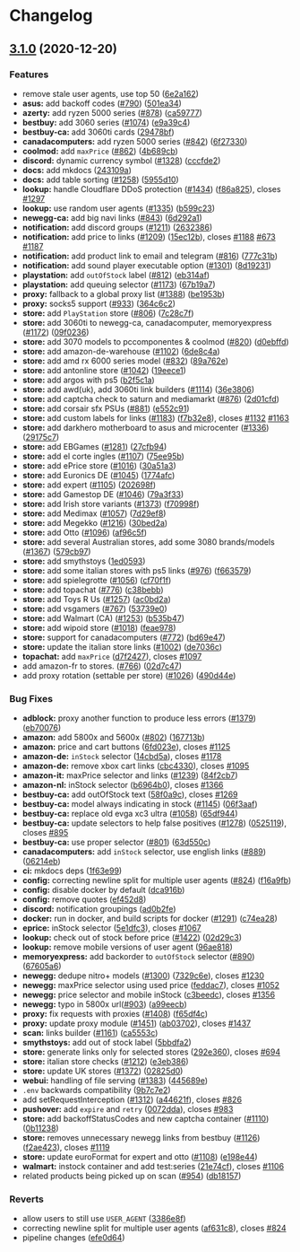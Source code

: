 # Changelog

## [3.1.0](https://www.github.com/J-Hinton/streetmerchant/compare/v3.0.0...v3.1.0) (2020-12-20)


### Features

* remove stale user agents, use top 50 ([6e2a162](https://www.github.com/J-Hinton/streetmerchant/commit/6e2a16238c54bc448f3ae5243ef8729f384ea59b))
* **asus:** add backoff codes ([#790](https://www.github.com/J-Hinton/streetmerchant/issues/790)) ([501ea34](https://www.github.com/J-Hinton/streetmerchant/commit/501ea34a54e877600050d5a99fd3b71ec799e96a))
* **azerty:** add ryzen 5000 series  ([#878](https://www.github.com/J-Hinton/streetmerchant/issues/878)) ([ca59777](https://www.github.com/J-Hinton/streetmerchant/commit/ca59777917777401affc5b72a68238983f286237))
* **bestbuy:** add 3060 series ([#1074](https://www.github.com/J-Hinton/streetmerchant/issues/1074)) ([e9a39c4](https://www.github.com/J-Hinton/streetmerchant/commit/e9a39c40925736a2126f6138c369710989904d1d))
* **bestbuy-ca:** add 3060ti cards ([29478bf](https://www.github.com/J-Hinton/streetmerchant/commit/29478bff2d27d780cc6142526f3970b4a87290bc))
* **canadacomputers:** add ryzen 5000 series ([#842](https://www.github.com/J-Hinton/streetmerchant/issues/842)) ([6f27330](https://www.github.com/J-Hinton/streetmerchant/commit/6f273305df69ac7b420b5446b4c6824866821a7e))
* **coolmod:** add `maxPrice` ([#862](https://www.github.com/J-Hinton/streetmerchant/issues/862)) ([4b689cb](https://www.github.com/J-Hinton/streetmerchant/commit/4b689cb94e99b83c8829c11d1bfe4cd6db9fbd7a))
* **discord:** dynamic currency symbol ([#1328](https://www.github.com/J-Hinton/streetmerchant/issues/1328)) ([cccfde2](https://www.github.com/J-Hinton/streetmerchant/commit/cccfde245affc11506c69d1ef6c30c09953307d4))
* **docs:** add mkdocs ([243109a](https://www.github.com/J-Hinton/streetmerchant/commit/243109a4ffdfe1d1efe961af0b5cf28fd7e6ef1d))
* **docs:** add table sorting ([#1258](https://www.github.com/J-Hinton/streetmerchant/issues/1258)) ([5955d10](https://www.github.com/J-Hinton/streetmerchant/commit/5955d10a7f2106c5ae1275fadacf2945626ca008))
* **lookup:** handle Cloudflare DDoS protection ([#1434](https://www.github.com/J-Hinton/streetmerchant/issues/1434)) ([f86a825](https://www.github.com/J-Hinton/streetmerchant/commit/f86a8259f37f0ed25b00e243b29aa28c3e68bdff)), closes [#1297](https://www.github.com/J-Hinton/streetmerchant/issues/1297)
* **lookup:** use random user agents ([#1335](https://www.github.com/J-Hinton/streetmerchant/issues/1335)) ([b599c23](https://www.github.com/J-Hinton/streetmerchant/commit/b599c23b51735212e5369ce03a44bbd1bccafa42))
* **newegg-ca:** add big navi links ([#843](https://www.github.com/J-Hinton/streetmerchant/issues/843)) ([6d292a1](https://www.github.com/J-Hinton/streetmerchant/commit/6d292a11cd53bd3893d4a0ff5d13eb2ce3319faa))
* **notification:** add discord groups ([#1211](https://www.github.com/J-Hinton/streetmerchant/issues/1211)) ([2632386](https://www.github.com/J-Hinton/streetmerchant/commit/2632386a5b99f3b23166e88f92af809f0036a6b7))
* **notification:** add price to links ([#1209](https://www.github.com/J-Hinton/streetmerchant/issues/1209)) ([15ec12b](https://www.github.com/J-Hinton/streetmerchant/commit/15ec12b0a3a95716243bfd06f6d41959bff7c36e)), closes [#1188](https://www.github.com/J-Hinton/streetmerchant/issues/1188) [#673](https://www.github.com/J-Hinton/streetmerchant/issues/673) [#1187](https://www.github.com/J-Hinton/streetmerchant/issues/1187)
* **notification:** add product link to email and telegram ([#816](https://www.github.com/J-Hinton/streetmerchant/issues/816)) ([777c31b](https://www.github.com/J-Hinton/streetmerchant/commit/777c31b420a38cab860d98bc6bd8b7ba990c55e7))
* **notification:** add sound player executable option ([#1301](https://www.github.com/J-Hinton/streetmerchant/issues/1301)) ([8d19231](https://www.github.com/J-Hinton/streetmerchant/commit/8d192317badfd71a7cd8f0115ba9e6fc951c1874))
* **playstation:** add `outOfStock` label ([#812](https://www.github.com/J-Hinton/streetmerchant/issues/812)) ([eb314af](https://www.github.com/J-Hinton/streetmerchant/commit/eb314afda557369dd27266429ac991c47ecc6375))
* **playstation:** add queuing selector ([#1173](https://www.github.com/J-Hinton/streetmerchant/issues/1173)) ([67b19a7](https://www.github.com/J-Hinton/streetmerchant/commit/67b19a7a8b3dead5f5ab9575ee2b4f09924ce851))
* **proxy:** fallback to a global proxy list ([#1388](https://www.github.com/J-Hinton/streetmerchant/issues/1388)) ([be1953b](https://www.github.com/J-Hinton/streetmerchant/commit/be1953b2069fce72969904c1bc18055df73f4b6b))
* **proxy:** socks5 support ([#933](https://www.github.com/J-Hinton/streetmerchant/issues/933)) ([364c6c2](https://www.github.com/J-Hinton/streetmerchant/commit/364c6c25dfe9dcbeb29cb20cb46e9e8dcc2fe86b))
* **store:** add `PlayStation` store ([#806](https://www.github.com/J-Hinton/streetmerchant/issues/806)) ([7c28c7f](https://www.github.com/J-Hinton/streetmerchant/commit/7c28c7f72b171ce914aba770d88e8b1213c41233))
* **store:** add 3060ti to newegg-ca, canadacomputer, memoryexpress ([#1172](https://www.github.com/J-Hinton/streetmerchant/issues/1172)) ([09f0236](https://www.github.com/J-Hinton/streetmerchant/commit/09f0236086c59b25ebe611041bf063d536e3cc3d))
* **store:** add 3070 models to pccomponentes & coolmod ([#820](https://www.github.com/J-Hinton/streetmerchant/issues/820)) ([d0ebffd](https://www.github.com/J-Hinton/streetmerchant/commit/d0ebffd056dc166e3557ccf694379bf8c10148b5))
* **store:** add amazon-de-warehouse ([#1102](https://www.github.com/J-Hinton/streetmerchant/issues/1102)) ([6de8c4a](https://www.github.com/J-Hinton/streetmerchant/commit/6de8c4a5eec8d66fb47d87e309866ba18f3e28c7))
* **store:** add amd rx 6000 series model ([#832](https://www.github.com/J-Hinton/streetmerchant/issues/832)) ([89a762e](https://www.github.com/J-Hinton/streetmerchant/commit/89a762e2f5cd2ebd56c2586b1ebead4171b67153))
* **store:** add antonline store ([#1042](https://www.github.com/J-Hinton/streetmerchant/issues/1042)) ([19eece1](https://www.github.com/J-Hinton/streetmerchant/commit/19eece18dccd4489e1e441b92061fc3b5743e4cd))
* **store:** add argos with ps5 ([b2f5c1a](https://www.github.com/J-Hinton/streetmerchant/commit/b2f5c1a3ed93cfd56e575ec634d235565a17b6bc))
* **store:** add awd(uk), add 3060ti link builders ([#1114](https://www.github.com/J-Hinton/streetmerchant/issues/1114)) ([36e3806](https://www.github.com/J-Hinton/streetmerchant/commit/36e38068d8cd284c741d4906d5ba5fe8cff85d24))
* **store:** add captcha check to saturn and mediamarkt ([#876](https://www.github.com/J-Hinton/streetmerchant/issues/876)) ([2d01cfd](https://www.github.com/J-Hinton/streetmerchant/commit/2d01cfddff557f112c6d53473dad25eb299f2fc0))
* **store:** add corsair sfx PSUs ([#881](https://www.github.com/J-Hinton/streetmerchant/issues/881)) ([e552c91](https://www.github.com/J-Hinton/streetmerchant/commit/e552c9102dd9801dcfc35652f2aaa0b1eea18ebb))
* **store:** add custom labels for links ([#1183](https://www.github.com/J-Hinton/streetmerchant/issues/1183)) ([f7b32e8](https://www.github.com/J-Hinton/streetmerchant/commit/f7b32e8ac56c29207c6b30b9168c34c021a5e227)), closes [#1132](https://www.github.com/J-Hinton/streetmerchant/issues/1132) [#1163](https://www.github.com/J-Hinton/streetmerchant/issues/1163)
* **store:** add darkhero motherboard to asus and microcenter ([#1336](https://www.github.com/J-Hinton/streetmerchant/issues/1336)) ([29175c7](https://www.github.com/J-Hinton/streetmerchant/commit/29175c77a8fcbc082c944b057a919dfcc22ba606))
* **store:** add EBGames ([#1281](https://www.github.com/J-Hinton/streetmerchant/issues/1281)) ([27cfb94](https://www.github.com/J-Hinton/streetmerchant/commit/27cfb94de8d9ccef3c7fc76b250aee17d7c80257))
* **store:** add el corte ingles ([#1107](https://www.github.com/J-Hinton/streetmerchant/issues/1107)) ([75ee95b](https://www.github.com/J-Hinton/streetmerchant/commit/75ee95b2217fb4bf667869011a009210ff8c22e7))
* **store:** add ePrice store ([#1016](https://www.github.com/J-Hinton/streetmerchant/issues/1016)) ([30a51a3](https://www.github.com/J-Hinton/streetmerchant/commit/30a51a38bee1c399276466e5db457bbe702edd5c))
* **store:** add Euronics DE ([#1045](https://www.github.com/J-Hinton/streetmerchant/issues/1045)) ([1774afc](https://www.github.com/J-Hinton/streetmerchant/commit/1774afc1c3010bd0b183907baa4f3486dc9e8c23))
* **store:** add expert ([#1105](https://www.github.com/J-Hinton/streetmerchant/issues/1105)) ([202698f](https://www.github.com/J-Hinton/streetmerchant/commit/202698f9179b081bd4214979f054e5ff7c805621))
* **store:** add Gamestop DE ([#1046](https://www.github.com/J-Hinton/streetmerchant/issues/1046)) ([79a3f33](https://www.github.com/J-Hinton/streetmerchant/commit/79a3f33150188c7ff0228a38f276ae1fe88b9714))
* **store:** add Irish store variants ([#1373](https://www.github.com/J-Hinton/streetmerchant/issues/1373)) ([f70998f](https://www.github.com/J-Hinton/streetmerchant/commit/f70998f0d9a6cdfbc59fb31fecb87f801b0b3037))
* **store:** add Medimax ([#1057](https://www.github.com/J-Hinton/streetmerchant/issues/1057)) ([7d29ef8](https://www.github.com/J-Hinton/streetmerchant/commit/7d29ef80ba1ae6682b486ac0b65a516b15a19f93))
* **store:** add Megekko ([#1216](https://www.github.com/J-Hinton/streetmerchant/issues/1216)) ([30bed2a](https://www.github.com/J-Hinton/streetmerchant/commit/30bed2ac016e9e543f67b1098819a484bc1394c3))
* **store:** add Otto ([#1096](https://www.github.com/J-Hinton/streetmerchant/issues/1096)) ([af96c5f](https://www.github.com/J-Hinton/streetmerchant/commit/af96c5f2e808af7496f3c3299e4cf173105de48b))
* **store:** add several Australian stores, add some 3080 brands/models ([#1367](https://www.github.com/J-Hinton/streetmerchant/issues/1367)) ([579cb97](https://www.github.com/J-Hinton/streetmerchant/commit/579cb97a0d151cc374a37493b043ba4a399b55db))
* **store:** add smythstoys ([1ed0593](https://www.github.com/J-Hinton/streetmerchant/commit/1ed05937676c3b6961fcbbb1f3aa80afc3411ac3))
* **store:** add some italian stores with ps5 links ([#976](https://www.github.com/J-Hinton/streetmerchant/issues/976)) ([f663579](https://www.github.com/J-Hinton/streetmerchant/commit/f663579f3d744a5270878975407ad30b31ee0c0a))
* **store:** add spielegrotte ([#1056](https://www.github.com/J-Hinton/streetmerchant/issues/1056)) ([cf70f1f](https://www.github.com/J-Hinton/streetmerchant/commit/cf70f1ff4f942922bfa52adcd5b905e0b39c812a))
* **store:** add topachat ([#776](https://www.github.com/J-Hinton/streetmerchant/issues/776)) ([c38bebb](https://www.github.com/J-Hinton/streetmerchant/commit/c38bebb49dbe8243d0e3f1205150a33f9ce745aa))
* **store:** add Toys R Us ([#1257](https://www.github.com/J-Hinton/streetmerchant/issues/1257)) ([ac0bd2a](https://www.github.com/J-Hinton/streetmerchant/commit/ac0bd2ac14d686a0f30931e885da65a1d7af6856))
* **store:** add vsgamers ([#767](https://www.github.com/J-Hinton/streetmerchant/issues/767)) ([53739e0](https://www.github.com/J-Hinton/streetmerchant/commit/53739e05abf50bbaddb8079087339c9f353096c8))
* **store:** add Walmart (CA) ([#1253](https://www.github.com/J-Hinton/streetmerchant/issues/1253)) ([b535b47](https://www.github.com/J-Hinton/streetmerchant/commit/b535b470cad38af034889b4d27578b20136e166d))
* **store:** add wipoid store ([#1018](https://www.github.com/J-Hinton/streetmerchant/issues/1018)) ([feae978](https://www.github.com/J-Hinton/streetmerchant/commit/feae978de9e90b96f542d2e53807144d82e380a4))
* **store:** support for canadacomputers ([#772](https://www.github.com/J-Hinton/streetmerchant/issues/772)) ([bd69e47](https://www.github.com/J-Hinton/streetmerchant/commit/bd69e471f7b47e7faf1d9858992d4157145518aa))
* **store:** update the italian store links ([#1002](https://www.github.com/J-Hinton/streetmerchant/issues/1002)) ([de7036c](https://www.github.com/J-Hinton/streetmerchant/commit/de7036c7cc6dd7e436ad1d31b988d9d56ad31f76))
* **topachat:** add `maxPrice` ([d7f2427](https://www.github.com/J-Hinton/streetmerchant/commit/d7f242780ef1a0a06d5b65ccfc0999e36a87d49d)), closes [#1097](https://www.github.com/J-Hinton/streetmerchant/issues/1097)
* add amazon-fr to stores. ([#766](https://www.github.com/J-Hinton/streetmerchant/issues/766)) ([02d7c47](https://www.github.com/J-Hinton/streetmerchant/commit/02d7c47c4093ad71dfab31f93a9b1390f4cad8a0))
* add proxy rotation (settable per store) ([#1026](https://www.github.com/J-Hinton/streetmerchant/issues/1026)) ([490d44e](https://www.github.com/J-Hinton/streetmerchant/commit/490d44e1fdfdf91db7344dd3050ba8fd8d069631))


### Bug Fixes

* **adblock:** proxy another function to produce less errors ([#1379](https://www.github.com/J-Hinton/streetmerchant/issues/1379)) ([eb70076](https://www.github.com/J-Hinton/streetmerchant/commit/eb700762a4eee3a802bd81f0fb62e76243027c42))
* **amazon:** add 5800x and 5600x ([#802](https://www.github.com/J-Hinton/streetmerchant/issues/802)) ([167713b](https://www.github.com/J-Hinton/streetmerchant/commit/167713bb14080e5e1d2f77c7ee933918b6fd5cfc))
* **amazon:** price and cart buttons ([6fd023e](https://www.github.com/J-Hinton/streetmerchant/commit/6fd023e81e0c54e8fb53b45817b63cb49b8a37ce)), closes [#1125](https://www.github.com/J-Hinton/streetmerchant/issues/1125)
* **amazon-de:** `inStock` selector ([14cbd5a](https://www.github.com/J-Hinton/streetmerchant/commit/14cbd5a05b6f9c3a3ebbc5978156ff2b090efd32)), closes [#1178](https://www.github.com/J-Hinton/streetmerchant/issues/1178)
* **amazon-de:** remove xbox cart links ([cbc4330](https://www.github.com/J-Hinton/streetmerchant/commit/cbc43304bf49863000f422fbff4ed200ea610914)), closes [#1095](https://www.github.com/J-Hinton/streetmerchant/issues/1095)
* **amazon-it:** maxPrice selector and links ([#1239](https://www.github.com/J-Hinton/streetmerchant/issues/1239)) ([84f2cb7](https://www.github.com/J-Hinton/streetmerchant/commit/84f2cb7d52fac7c3dbdd31318a51330e25808784))
* **amazon-nl:** inStock selector ([b6964b0](https://www.github.com/J-Hinton/streetmerchant/commit/b6964b02f38c947fd476d86de35d5983e5b229dd)), closes [#1366](https://www.github.com/J-Hinton/streetmerchant/issues/1366)
* **bestbuy-ca:** add outOfStock text ([58f0a9c](https://www.github.com/J-Hinton/streetmerchant/commit/58f0a9c7740c46f3d820c8765dee5b0fc8516353)), closes [#1269](https://www.github.com/J-Hinton/streetmerchant/issues/1269)
* **bestbuy-ca:** model always indicating in stock ([#1145](https://www.github.com/J-Hinton/streetmerchant/issues/1145)) ([06f3aaf](https://www.github.com/J-Hinton/streetmerchant/commit/06f3aafae6ec460c6227a92e6105639be71fc9b3))
* **bestbuy-ca:** replace old evga xc3 ultra ([#1058](https://www.github.com/J-Hinton/streetmerchant/issues/1058)) ([65df944](https://www.github.com/J-Hinton/streetmerchant/commit/65df9449730bce2acb82f5edac25a91bdddd94db))
* **bestbuy-ca:** update selectors to help false positives ([#1278](https://www.github.com/J-Hinton/streetmerchant/issues/1278)) ([0525119](https://www.github.com/J-Hinton/streetmerchant/commit/0525119b9bae47425a6c01720d6a1ea6ab8e6a02)), closes [#895](https://www.github.com/J-Hinton/streetmerchant/issues/895)
* **bestbuy-ca:** use proper selector ([#801](https://www.github.com/J-Hinton/streetmerchant/issues/801)) ([63d550c](https://www.github.com/J-Hinton/streetmerchant/commit/63d550ca63b9bfd534f37b7747a1fae057abedb4))
* **canadacomputers:** add `inStock` selector, use english links ([#889](https://www.github.com/J-Hinton/streetmerchant/issues/889)) ([06214eb](https://www.github.com/J-Hinton/streetmerchant/commit/06214eb4a8a5c2d8a180e8dcf846f828d5cce2ed))
* **ci:** mkdocs deps ([1f63e99](https://www.github.com/J-Hinton/streetmerchant/commit/1f63e9980499ac567845473dc48e51cab78c838e))
* **config:** correcting newline split for multiple user agents ([#824](https://www.github.com/J-Hinton/streetmerchant/issues/824)) ([f16a9fb](https://www.github.com/J-Hinton/streetmerchant/commit/f16a9fb331fd38590325f399bde369ffa17dbe10))
* **config:** disable docker by default ([dca916b](https://www.github.com/J-Hinton/streetmerchant/commit/dca916b64e9ac2d05d5e6af19e5466b8a0623ed5))
* **config:** remove quotes ([ef452d8](https://www.github.com/J-Hinton/streetmerchant/commit/ef452d8e586536a5039ee532d655d2951d551ac3))
* **discord:** notification groupings ([ad0b2fe](https://www.github.com/J-Hinton/streetmerchant/commit/ad0b2fe525d6403735ddcbf4ef55b91eb36ac10a))
* **docker:** run in docker, and build scripts for docker ([#1291](https://www.github.com/J-Hinton/streetmerchant/issues/1291)) ([c74ea28](https://www.github.com/J-Hinton/streetmerchant/commit/c74ea28014ee0d827ea216083844f92e30f142c9))
* **eprice:** inStock selector ([5e1dfc3](https://www.github.com/J-Hinton/streetmerchant/commit/5e1dfc35680029620a1de7bc7a523140f2dae8af)), closes [#1067](https://www.github.com/J-Hinton/streetmerchant/issues/1067)
* **lookup:** check out of stock before price ([#1422](https://www.github.com/J-Hinton/streetmerchant/issues/1422)) ([02d29c3](https://www.github.com/J-Hinton/streetmerchant/commit/02d29c3c64a7976622da6cbdf099b76b455082d0))
* **lookup:** remove mobile versions of user agent ([96ae818](https://www.github.com/J-Hinton/streetmerchant/commit/96ae818e84c99d0597e0ddd7b5ecfe1a0615d1ed))
* **memoryexpress:** add backorder to `outOfStock` selector ([#890](https://www.github.com/J-Hinton/streetmerchant/issues/890)) ([67605a6](https://www.github.com/J-Hinton/streetmerchant/commit/67605a6e280af35f210c536bc03571a84ea1a7e9))
* **newegg:** dedupe nitro+ models ([#1300](https://www.github.com/J-Hinton/streetmerchant/issues/1300)) ([7329c6e](https://www.github.com/J-Hinton/streetmerchant/commit/7329c6ede0a5ab6d644b30ac878f4e7da11e43a8)), closes [#1230](https://www.github.com/J-Hinton/streetmerchant/issues/1230)
* **newegg:** maxPrice selector using used price ([feddac7](https://www.github.com/J-Hinton/streetmerchant/commit/feddac76d3824e947b0a96524cd940e6b45ffe70)), closes [#1052](https://www.github.com/J-Hinton/streetmerchant/issues/1052)
* **newegg:** price selector and mobile inStock ([c3beedc](https://www.github.com/J-Hinton/streetmerchant/commit/c3beedced82141e6bbb0735b3edb7c573907aa7a)), closes [#1356](https://www.github.com/J-Hinton/streetmerchant/issues/1356)
* **newegg:** typo in 5800x url([#903](https://www.github.com/J-Hinton/streetmerchant/issues/903)) ([a99eecb](https://www.github.com/J-Hinton/streetmerchant/commit/a99eecb4613bc136e65afe4e5e8788316beae39e))
* **proxy:** fix requests with proxies ([#1408](https://www.github.com/J-Hinton/streetmerchant/issues/1408)) ([f65df4c](https://www.github.com/J-Hinton/streetmerchant/commit/f65df4ce56891c368dab8dd6fe85a584cf9e6f49))
* **proxy:** update proxy module ([#1451](https://www.github.com/J-Hinton/streetmerchant/issues/1451)) ([ab03702](https://www.github.com/J-Hinton/streetmerchant/commit/ab037029b654f5e169a97c9e7a2c4dfa6cf1e768)), closes [#1437](https://www.github.com/J-Hinton/streetmerchant/issues/1437)
* **scan:** links builder ([#1161](https://www.github.com/J-Hinton/streetmerchant/issues/1161)) ([ca5553c](https://www.github.com/J-Hinton/streetmerchant/commit/ca5553cb2044c00857412a2af009e5e7f2c1aabf))
* **smythstoys:** add out of stock label ([5bbdfa2](https://www.github.com/J-Hinton/streetmerchant/commit/5bbdfa2abc23c2e1fb1c606227754a1701cab194))
* **store:** generate links only for selected stores ([292e360](https://www.github.com/J-Hinton/streetmerchant/commit/292e3603fd527a4454639c9abb73bd80a8a95fae)), closes [#694](https://www.github.com/J-Hinton/streetmerchant/issues/694)
* **store:** italian store checks ([#1212](https://www.github.com/J-Hinton/streetmerchant/issues/1212)) ([e3eb386](https://www.github.com/J-Hinton/streetmerchant/commit/e3eb38655a3cefb85c4dbd573494955e06c72f71))
* **store:** update UK stores ([#1372](https://www.github.com/J-Hinton/streetmerchant/issues/1372)) ([02825d0](https://www.github.com/J-Hinton/streetmerchant/commit/02825d009bd028f6dcdca02e2c155e77a7df8654))
* **webui:** handling of file serving ([#1383](https://www.github.com/J-Hinton/streetmerchant/issues/1383)) ([445689e](https://www.github.com/J-Hinton/streetmerchant/commit/445689efc49bf8edb0b5a027611f02ea0d0f126f))
* `.env` backwards compatibility ([9b7c7e2](https://www.github.com/J-Hinton/streetmerchant/commit/9b7c7e2881d756909af191094bda435ca7ef7e9b))
* add setRequestInterception ([#1312](https://www.github.com/J-Hinton/streetmerchant/issues/1312)) ([a44621f](https://www.github.com/J-Hinton/streetmerchant/commit/a44621f8f50cac9ba6614b0f89320d210370047a)), closes [#826](https://www.github.com/J-Hinton/streetmerchant/issues/826)
* **pushover:** add `expire` and `retry` ([0072dda](https://www.github.com/J-Hinton/streetmerchant/commit/0072dda90b637b93647cf3a35dc612cf43d89445)), closes [#983](https://www.github.com/J-Hinton/streetmerchant/issues/983)
* **store:** add backoffStatusCodes and new captcha container ([#1110](https://www.github.com/J-Hinton/streetmerchant/issues/1110)) ([0b11238](https://www.github.com/J-Hinton/streetmerchant/commit/0b11238370040e9cd31e793e9a782ad384c22abf))
* **store:** removes unnecessary newegg links from bestbuy ([#1126](https://www.github.com/J-Hinton/streetmerchant/issues/1126)) ([f2ae423](https://www.github.com/J-Hinton/streetmerchant/commit/f2ae423fa83d1671a98b9cf3733e587d33727a59)), closes [#1119](https://www.github.com/J-Hinton/streetmerchant/issues/1119)
* **store:** update euroFormat for expert and otto ([#1108](https://www.github.com/J-Hinton/streetmerchant/issues/1108)) ([e198e44](https://www.github.com/J-Hinton/streetmerchant/commit/e198e44613cda27c0e67dc7e42ca514e66e9cf48))
* **walmart:** instock container and add test:series ([21e74cf](https://www.github.com/J-Hinton/streetmerchant/commit/21e74cfe76a5ccf82247315c9951a25e44bb1ce5)), closes [#1106](https://www.github.com/J-Hinton/streetmerchant/issues/1106)
* related products being picked up on scan ([#954](https://www.github.com/J-Hinton/streetmerchant/issues/954)) ([db18157](https://www.github.com/J-Hinton/streetmerchant/commit/db18157a490b9c9672c32de3372bff0b472a48f3))


### Reverts

* allow users to still use `USER_AGENT` ([3386e8f](https://www.github.com/J-Hinton/streetmerchant/commit/3386e8f50da27a800c5289c3b6bd7a1f76e77a49))
* correcting newline split for multiple user agents ([af631c8](https://www.github.com/J-Hinton/streetmerchant/commit/af631c86f1a74d810cabf2d0de1b7bb31d350095)), closes [#824](https://www.github.com/J-Hinton/streetmerchant/issues/824)
* pipeline changes ([efe0d64](https://www.github.com/J-Hinton/streetmerchant/commit/efe0d64f060e812fd9846073a13837a3f2a27862))
